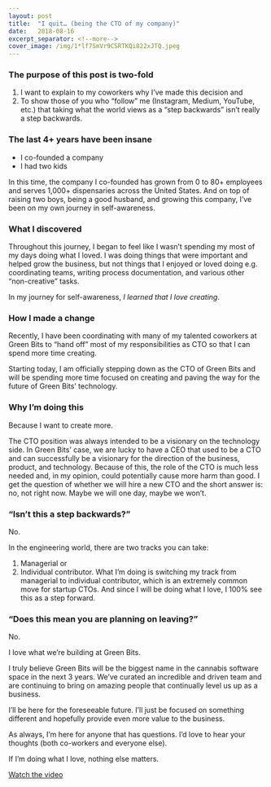 ```yaml
---
layout:	post
title:	"I quit… (being the CTO of my company)"
date:	2018-08-16
excerpt_separator: <!--more-->
cover_image: /img/1*lf7SmVr9CSRTKQi822xJTQ.jpeg
---
```


### The purpose of this post is two-fold

1. I want to explain to my coworkers why I’ve made this decision and
2. To show those of you who “follow” me (Instagram, Medium, YouTube, etc.) that taking what the world views as a “step backwards” isn’t really a step backwards.
<!--more-->

### The last 4+ years have been insane

* I co-founded a company
* I had two kids

In this time, the company I co-founded has grown from 0 to 80+ employees and serves 1,000+ dispensaries across the United States. And on top of raising two boys, being a good husband, and growing this company, I’ve been on my own journey in self-awareness.

### What I discovered

Throughout this journey, I began to feel like I wasn’t spending my most of my days doing what I loved. I was doing things that were important and helped grow the business, but not things that I enjoyed or loved doing e.g. coordinating teams, writing process documentation, and various other “non-creative” tasks.

In my journey for self-awareness, *I learned that I love creating*.

### How I made a change

Recently, I have been coordinating with many of my talented coworkers at Green Bits to “hand off” most of my responsibilities as CTO so that I can spend more time creating.

Starting today, I am officially stepping down as the CTO of Green Bits and will be spending more time focused on creating and paving the way for the future of Green Bits’ technology.

### Why I’m doing this

Because I want to create more.

The CTO position was always intended to be a visionary on the technology side. In Green Bits’ case, we are lucky to have a CEO that used to be a CTO and can successfully be a visionary for the direction of the business, product, and technology. Because of this, the role of the CTO is much less needed and, in my opinion, could potentially cause more harm than good. I get the question of whether we will hire a new CTO and the short answer is: no, not right now. Maybe we will one day, maybe we won’t.

### “Isn’t this a step backwards?”

No.

In the engineering world, there are two tracks you can take:

1. Managerial or
2. Individual contributor.
What I’m doing is switching my track from managerial to individual contributor, which is an extremely common move for startup CTOs. And since I will be doing what I love, I 100% see this as a step forward.

### “Does this mean you are planning on leaving?”

No.

I love what we’re building at Green Bits.

I truly believe Green Bits will be the biggest name in the cannabis software space in the next 3 years. We’ve curated an incredible and driven team and are continuing to bring on amazing people that continually level us up as a business.

I’ll be here for the foreseeable future. I’ll just be focused on something different and hopefully provide even more value to the business.

As always, I’m here for anyone that has questions. I’d love to hear your thoughts (both co-workers and everyone else).

If I’m doing what I love, nothing else matters.

[Watch the video](https://youtu.be/dhfqIF85oQI)
